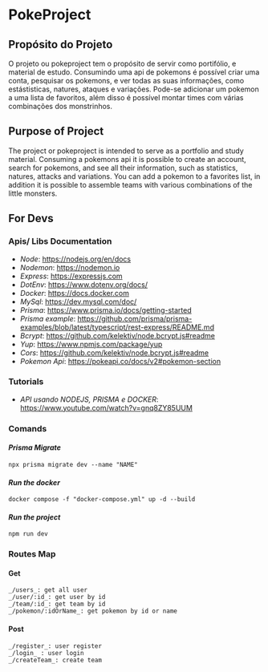 # PokeProject
  ## Propósito do Projeto
O projeto ou pokeproject tem o propósito de servir como portifólio, e material de estudo. Consumindo uma api de pokemons é possível criar uma conta, pesquisar os pokemons, e ver todas as suas informações, como estástisticas, natures, ataques e variações. Pode-se adicionar um pokemon a uma lista de favoritos, além disso é possível montar times com várias combinações dos monstrinhos.
  ## Purpose of Project
The project or pokeproject is intended to serve as a portfolio and study material. Consuming a pokemons api it is possible to create an account, search for pokemons, and see all their information, such as statistics, natures, attacks and variations. You can add a pokemon to a favorites list, in addition it is possible to assemble teams with various combinations of the little monsters.

## For Devs
  ### Apis/ Libs Documentation
- _Node_: https://nodejs.org/en/docs
- _Nodemon_: https://nodemon.io
- _Express_: https://expressjs.com
- _DotEnv_: https://www.dotenv.org/docs/
- _Docker_: https://docs.docker.com
- _MySql_: https://dev.mysql.com/doc/
- _Prisma_: https://www.prisma.io/docs/getting-started
- _Prisma example_: https://github.com/prisma/prisma-examples/blob/latest/typescript/rest-express/README.md
- _Bcrypt_: https://github.com/kelektiv/node.bcrypt.js#readme
- _Yup_: https://www.npmjs.com/package/yup
- _Cors_: https://github.com/kelektiv/node.bcrypt.js#readme
- _Pokemon Api_: https://pokeapi.co/docs/v2#pokemon-section 

### Tutorials 
- _API usando NODEJS, PRISMA e DOCKER_: https://www.youtube.com/watch?v=gnq8ZY85UUM

### Comands
  #### _Prisma Migrate_ 
    npx prisma migrate dev --name "NAME"
  #### _Run the docker_
    docker compose -f "docker-compose.yml" up -d --build 
  #### _Run the project_
    npm run dev


### Routes Map
  #### Get
    _/users_: get all user
    _/user/:id_: get user by id
    _/team/:id_: get team by id
    _/pokemon/:idOrName_: get pokemon by id or name  

  #### Post 
    _/register_: user register
    _/login_ : user login
    _/createTeam_: create team